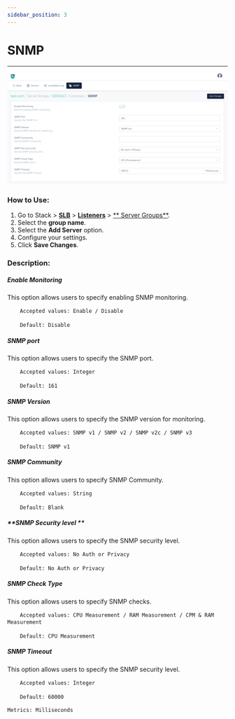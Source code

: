 ```yaml
---
sidebar_position: 3
---
```


# SNMP

---

![snmp](/img/adc/v8/docs/snmp.png)

### How to Use:

1. Go to Stack > [**SLB**](/enterprise/adc) > [**Listeners**](../listeners.md) > [** Server Groups**](./server_groups.md).
2. Select the **group name**.
3. Select the **Add Server** option.
3. Configure your settings. 
4. Click **Save Changes**.

### Description:

##### **Enable Monitoring**

This option allows users to specify enabling SNMP monitoring.

```
    Accepted values: Enable / Disable

    Default: Disable 
```


##### **SNMP port**

This option allows users to specify the SNMP port.

```
    Accepted values: Integer

    Default: 161 
```


##### **SNMP Version**

This option allows users to specify the SNMP version for monitoring.

```
    Accepted values: SNMP v1 / SNMP v2 / SNMP v2c / SNMP v3

    Default: SNMP v1
```


##### **SNMP Community**

This option allows users to specify SNMP Community.

```
    Accepted values: String

    Default: Blank 
```


##### **SNMP Security level **

This option allows users to specify the SNMP security level.

```
    Accepted values: No Auth or Privacy

    Default: No Auth or Privacy 
```


##### **SNMP Check Type**

This option allows users to specify SNMP checks.

```
    Accepted values: CPU Measurement / RAM Measurement / CPM & RAM Measurement

    Default: CPU Measurement
```


##### **SNMP Timeout**

This option allows users to specify the SNMP security level.

```
    Accepted values: Integer

    Default: 60000 
```


    Metrics: Milliseconds

     
